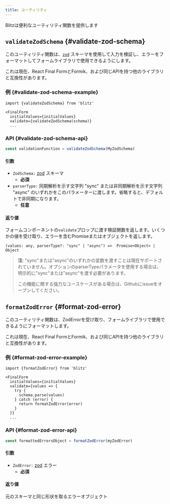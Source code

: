 ```yaml
---
title: ユーティリティ
---
```


Blitzは便利なユーティリティ関数を提供します

## `validateZodSchema` {#validate-zod-schema}

このユーティリティ関数は、[`zod`](https://github.com/colinhacks/zod) スキーマを使用して入力を検証し、エラーをフォーマットしてフォームライブラリで使用できるようにします。

これは現在、React Final FormとFormik、および同じAPIを持つ他のライブラリと互換性があります。

### 例 {#validate-zod-schema-example}

```tsx
import {validateZodSchema} from 'blitz'

<FinalForm
  initialValues={initialValues}
  validate={validateZodSchema(schema)}
  ...
```

### API {#validate-zod-schema-api}

```js
const validationFunction = validateZodSchema(MyZodSchema)
```

#### 引数

- `ZodSchema:` [zod](https://github.com/colinhacks/zod) スキーマ
  - **必須**
- `parserType:` 同期解析を示す文字列 "sync" または非同期解析を示す文字列 "async" のいずれかをこのパラメーターに渡します。省略すると、デフォルトで非同期になります。
  - **任意**

#### 返り値

フォームコンポーネントの`validate`プロップに渡す検証関数を返します。いくつかの値を受け取り、エラーを含むPromiseまたはオブジェクトを返します。

```
(values: any, parserType?: "sync" | "async") =>  Promise<Object> | Object
```

> **注**: "sync"または"async"のいずれかの変数を渡すことは現在サポートされていません。オプションのparserTypeパラメータを使用する場合は、明示的に"sync"または"async"を渡す必要があります。
>
> この機能に関する強力なユースケースがある場合は、Githubにissueをオープンしてください。

## `formatZodError` {#format-zod-error}

このユーティリティ関数は、ZodErrorを受け取り、フォームライブラリで使用できるようにフォーマットします。

これは現在、React Final FormとFormik、および同じAPIを持つ他のライブラリと互換性があります。

### 例 {#format-zod-error-example}

```tsx
import {formatZodError} from 'blitz'

<FinalForm
  initialValues={initialValues}
  validate={values => {
    try {
      schema.parse(values)
    } catch (error) {
      return formatZodError(error)
    }
  }}
  ...
```

### API {#format-zod-error-api}

```js
const formattedErrorsObject = formatZodError(myZodError)
```

#### 引数

- `ZodError:` [zod](https://github.com/colinhacks/zod) エラー
  - **必須**

#### 返り値

元のスキーマと同じ形状を取るエラーオブジェクト
